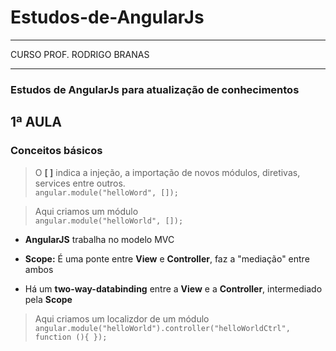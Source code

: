 # Estudos-de-AngularJs  
**** 
CURSO PROF. RODRIGO BRANAS  
****  

 ### Estudos de AngularJs para atualização de conhecimentos

## 1ª AULA  
### Conceitos básicos  
  
> O **[ ]** indica a injeção, a importação de novos módulos, diretivas, services entre outros.  
`angular.module("helloWord", []);`  
  
  
>Aqui criamos um módulo  
`angular.module("helloWorld", []);`
  
  

* **AngularJS** trabalha no modelo MVC  
  
* **Scope:** É uma ponte entre **View** e **Controller**, faz a "mediação" entre ambos
   
* Há um **two-way-databinding** entre a **View** e a **Controller**, intermediado pela **Scope**  
  
> Aqui criamos um localizdor de um módulo  
`angular.module("helloWorld").controller("helloWorldCtrl", function (){ });`
